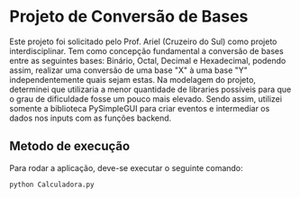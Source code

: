 # Projeto de Conversão de Bases

Este projeto foi solicitado pelo Prof. Ariel (Cruzeiro do Sul) como projeto interdisciplinar. 
Tem como concepção fundamental a conversão de bases entre as seguintes bases: Binário, Octal, Decimal e Hexadecimal, podendo assim, realizar uma conversão de uma base "X" à uma base "Y" independentemente quais sejam estas.
Na modelagem do projeto, determinei que utilizaria a menor quantidade de libraries possíveis para que o grau de dificuldade fosse um pouco mais elevado. Sendo assim, utilizei somente a biblioteca PySimpleGUI para criar eventos e intermediar os dados nos inputs com as funções backend.

## Metodo de execução

Para rodar a aplicação, deve-se executar o seguinte comando:
```bash
python Calculadora.py
```
